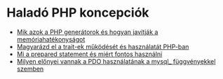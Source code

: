# Haladó PHP koncepciók

- [Mik azok a PHP generátorok és hogyan javítják a memóriahatékonyságot](./Mik_azok_a_PHP_generatorok_es_hogyan_javitjak_a_memoriahatekonysagot.md)
- [Magyarázd el a trait-ek működését és használatát PHP-ban](./Magyarazd_el_a_trait-ek_mukodeset_es_hasznalatat.md)
- [Mi a prepared statement és miért fontos használni](./Mi_a_prepared_statement_es_miert_fontos_hasznalni.md)
- [Milyen előnyei vannak a PDO használatának a mysql_ függvényekkel szemben](./Milyen_elenyei_vannak_a_PDO_hasznalatanak_a_mysql__fuggvenyekkel_szemben.md)